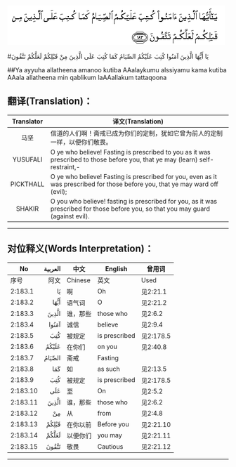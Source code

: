 ![002:183](images/002_183.gif)

#يَا أَيُّهَا الَّذِينَ آمَنُوا كُتِبَ عَلَيْكُمُ الصِّيَامُ كَمَا كُتِبَ عَلَى الَّذِينَ مِنْ قَبْلِكُمْ لَعَلَّكُمْ تَتَّقُونَ 

##Ya ayyuha allatheena amanoo kutiba AAalaykumu alssiyamu kama kutiba AAala allatheena min qablikum laAAallakum tattaqoona 

## 翻译(Translation)：

| Translator | 译文(Translation)                                            |
| :--------: | ------------------------------------------------------------ |
|    马坚    | 信道的人们啊！斋戒已成为你们的定制，犹如它曾为前人的定制一样，以便你们敬畏。 |
|  YUSUFALI  | O ye who believe! Fasting is prescribed to you as it was prescribed to those before you, that ye may (learn) self-restraint,- |
| PICKTHALL  | O ye who believe! Fasting is prescribed for you, even as it was prescribed for those before you, that ye may ward off (evil); |
|   SHAKIR   | O you who believe! fasting is prescribed for you, as it was prescribed for those before you, so that you may guard (against evil). |

---

## 对位释义(Words Interpretation)：

| No   | العربية | 中文    | English | 曾用词 |
| ---- | ------: | ------- | ------- | ------ |
| 序号 |    阿文 | Chinese | 英文    | Used   |
| 2:183.1  | يَا     | 啊       | Oh            | 见2:21.1  |
| 2:183.2  | أَيُّهَا   | 语气词   | O             | 见2:21.2  |
| 2:183.3  | الَّذِينَ  | 谁，那些 | those who     | 见2:6.2   |
| 2:183.4  | آمَنُوا  | 诚信     | believe       | 见2:9.4   |
| 2:183.5  | كُتِبَ    | 被规定   | is prescribed | 见2:178.5 |
| 2:183.6  | عَلَيْكُمُ  | 在你们   | on you        | 见2:40.8  |
| 2:183.7  | الصِّيَامُ | 斋戒     | Fasting       |           |
| 2:183.8  | كَمَا    | 如       | as such       | 见2:13.5  |
| 2:183.9  | كُتِبَ    | 被规定   | is prescribed | 见2:178.5 |
| 2:183.10 | عَلَى    | 至       | On            | 见2:5.2   |
| 2:183.11 | الَّذِينَ  | 谁，那些 | those who     | 见2:6.2   |
| 2:183.12 | مِنْ     | 从       | from          | 见2:4.8   |
| 2:183.13 | قَبْلِكُمْ  | 在你以前 | Before you    | 见2:21.10 |
| 2:183.14 | لَعَلَّكُمْ  | 以便你们 | you may       | 见2:21.11 |
| 2:183.15 | تَتَّقُونَ  | 敬畏     | Cautious      | 见2:21.12 |

---
